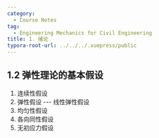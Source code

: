 ```yaml
---
category:
  - Course Notes
tag:
  - Engineering Mechanics for Civil Engineering
title: 1. 绪论
typora-root-url: ../../../.vuepress/public
---
```


## 1.2 弹性理论的基本假设

1. 连续性假设
2. 弹性假设 --- 线性弹性假设
3. 均匀性假设
4. 各向同性假设
5. 无初应力假设
